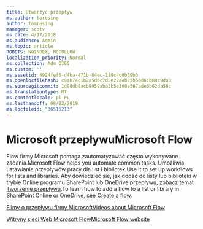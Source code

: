 ```yaml
---
title: Utworzyć przepływ
ms.author: toresing
author: tomresing
manager: scotv
ms.date: 4/17/2018
ms.audience: Admin
ms.topic: article
ROBOTS: NOINDEX, NOFOLLOW
localization_priority: Normal
ms.collection: Adm_O365
ms.custom: ''
ms.assetid: 4924fef5-d4ba-471b-84ec-1f9c4c0b59b3
ms.openlocfilehash: c9a874c1b2a5d6c7d5e22aeb23b50d61b88c9da3
ms.sourcegitcommit: 1d98db8acb9959aba3b5e308a567ade6b62da56c
ms.translationtype: MT
ms.contentlocale: pl-PL
ms.lasthandoff: 08/22/2019
ms.locfileid: "36516213"
---
```

# <a name="microsoft-flow"></a><span data-ttu-id="d69f1-102">Microsoft przepływu</span><span class="sxs-lookup"><span data-stu-id="d69f1-102">Microsoft Flow</span></span>

<span data-ttu-id="d69f1-103">Flow firmy Microsoft pomaga zautomatyzować często wykonywane zadania.</span><span class="sxs-lookup"><span data-stu-id="d69f1-103">Microsoft Flow helps you automate common tasks.</span></span> <span data-ttu-id="d69f1-104">Umożliwia ustawianie przepływów pracy dla list i bibliotek.</span><span class="sxs-lookup"><span data-stu-id="d69f1-104">Use it to set up workflows for lists and libraries.</span></span> <span data-ttu-id="d69f1-105">Aby dowiedzieć się, jak dodać do listy lub biblioteki w trybie Online programu SharePoint lub OneDrive przepływu, zobacz temat [Tworzenie przepływu](https://go.microsoft.com/fwlink/?linkid=869408).</span><span class="sxs-lookup"><span data-stu-id="d69f1-105">To learn how to add a flow to a list or library in SharePoint Online or OneDrive, see [Create a flow](https://go.microsoft.com/fwlink/?linkid=869408).</span></span>
  
[<span data-ttu-id="d69f1-106">Filmy o przepływu firmy Microsoft</span><span class="sxs-lookup"><span data-stu-id="d69f1-106">Videos about Microsoft Flow</span></span>](https://go.microsoft.com/fwlink/?linkid=864641)
  
[<span data-ttu-id="d69f1-107">Witryny sieci Web Microsoft Flow</span><span class="sxs-lookup"><span data-stu-id="d69f1-107">Microsoft Flow website</span></span>](https://go.microsoft.com/fwlink/?linkid=864642)
  

